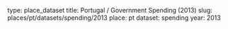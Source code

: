 type: place_dataset
title: Portugal / Government Spending (2013)
slug: places/pt/datasets/spending/2013
place: pt
dataset: spending
year: 2013
